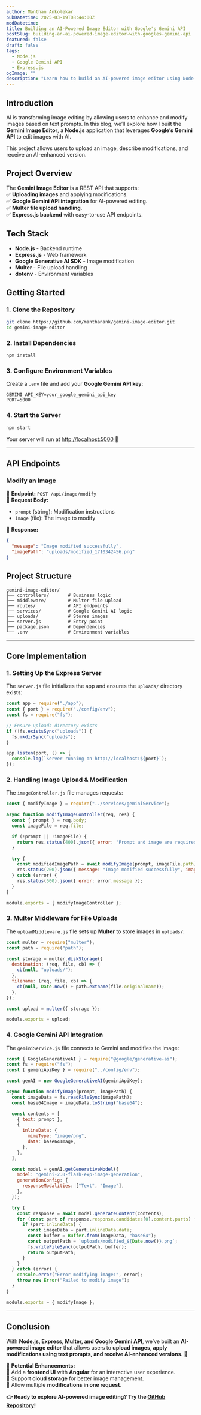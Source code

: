 ```yaml
---
author: Manthan Ankolekar
pubDatetime: 2025-03-19T08:44:00Z
modDatetime: 
title: Building an AI-Powered Image Editor with Google's Gemini API
postSlug: building-an-ai-powered-image-editor-with-googles-gemini-api
featured: false
draft: false
tags:
  - Node.js
  - Google Gemini API
  - Express.js
ogImage: ""
description: "Learn how to build an AI-powered image editor using Node.js and Google's Gemini API. This guide covers API setup, image editing, and project structure."
---
```


## **Introduction**  

AI is transforming image editing by allowing users to enhance and modify images based on text prompts. In this blog, we’ll explore how I built the **Gemini Image Editor**, a **Node.js** application that leverages **Google’s Gemini API** to edit images with AI.  

This project allows users to upload an image, describe modifications, and receive an AI-enhanced version.  

## **Project Overview**  

The **Gemini Image Editor** is a REST API that supports:  
✅ **Uploading images** and applying modifications.  
✅ **Google Gemini API integration** for AI-powered editing.  
✅ **Multer file upload handling**.  
✅ **Express.js backend** with easy-to-use API endpoints.  

## **Tech Stack**  

- **Node.js** - Backend runtime  
- **Express.js** - Web framework  
- **Google Generative AI SDK** - Image modification  
- **Multer** - File upload handling  
- **dotenv** - Environment variables  

## **Getting Started**  

### **1. Clone the Repository**

```sh
git clone https://github.com/manthanank/gemini-image-editor.git
cd gemini-image-editor
```

### **2. Install Dependencies**

```sh
npm install
```

### **3. Configure Environment Variables**

Create a `.env` file and add your **Google Gemini API key**:  

```env
GEMINI_API_KEY=your_google_gemini_api_key
PORT=5000
```

### **4. Start the Server**

```sh
npm start
```

Your server will run at <http://localhost:5000> 🚀  

---

## **API Endpoints**  

### **Modify an Image**

📌 **Endpoint:** `POST /api/image/modify`  
📌 **Request Body:**

- `prompt` (string): Modification instructions
- `image` (file): The image to modify  

📌 **Response:**

```json
{
  "message": "Image modified successfully",
  "imagePath": "uploads/modified_1710342456.png"
}
```  

## **Project Structure**  

```plaintext
gemini-image-editor/
├── controllers/       # Business logic
├── middleware/        # Multer file upload
├── routes/            # API endpoints
├── services/          # Google Gemini AI logic
├── uploads/           # Stores images
├── server.js          # Entry point
├── package.json       # Dependencies
└── .env               # Environment variables
```

---

## **Core Implementation**  

### **1. Setting Up the Express Server**

The `server.js` file initializes the app and ensures the `uploads/` directory exists:  

```js
const app = require("./app");
const { port } = require("./config/env");
const fs = require("fs");

// Ensure uploads directory exists
if (!fs.existsSync("uploads")) {
  fs.mkdirSync("uploads");
}

app.listen(port, () => {
  console.log(`Server running on http://localhost:${port}`);
});
```

### **2. Handling Image Upload & Modification**

The `imageController.js` file manages requests:

```js
const { modifyImage } = require("../services/geminiService");

async function modifyImageController(req, res) {
  const { prompt } = req.body;
  const imageFile = req.file;

  if (!prompt || !imageFile) {
    return res.status(400).json({ error: "Prompt and image are required" });
  }

  try {
    const modifiedImagePath = await modifyImage(prompt, imageFile.path);
    res.status(200).json({ message: "Image modified successfully", imagePath: modifiedImagePath });
  } catch (error) {
    res.status(500).json({ error: error.message });
  }
}

module.exports = { modifyImageController };
```

### **3. Multer Middleware for File Uploads**

The `uploadMiddleware.js` file sets up **Multer** to store images in `uploads/`:

```js
const multer = require("multer");
const path = require("path");

const storage = multer.diskStorage({
  destination: (req, file, cb) => {
    cb(null, "uploads/");
  },
  filename: (req, file, cb) => {
    cb(null, Date.now() + path.extname(file.originalname));
  },
});

const upload = multer({ storage });

module.exports = upload;
```

### **4. Google Gemini API Integration**

The `geminiService.js` file connects to Gemini and modifies the image:

```js
const { GoogleGenerativeAI } = require("@google/generative-ai");
const fs = require("fs");
const { geminiApiKey } = require("../config/env");

const genAI = new GoogleGenerativeAI(geminiApiKey);

async function modifyImage(prompt, imagePath) {
  const imageData = fs.readFileSync(imagePath);
  const base64Image = imageData.toString("base64");

  const contents = [
    { text: prompt },
    {
      inlineData: {
        mimeType: "image/png",
        data: base64Image,
      },
    },
  ];

  const model = genAI.getGenerativeModel({
    model: "gemini-2.0-flash-exp-image-generation",
    generationConfig: {
      responseModalities: ["Text", "Image"],
    },
  });

  try {
    const response = await model.generateContent(contents);
    for (const part of response.response.candidates[0].content.parts) {
      if (part.inlineData) {
        const imageData = part.inlineData.data;
        const buffer = Buffer.from(imageData, "base64");
        const outputPath = `uploads/modified_${Date.now()}.png`;
        fs.writeFileSync(outputPath, buffer);
        return outputPath;
      }
    }
  } catch (error) {
    console.error("Error modifying image:", error);
    throw new Error("Failed to modify image");
  }
}

module.exports = { modifyImage };
```

---

## **Conclusion**  

With **Node.js, Express, Multer, and Google Gemini API**, we’ve built an **AI-powered image editor** that allows users to **upload images, apply modifications using text prompts, and receive AI-enhanced versions**. 🚀  

🔹 **Potential Enhancements:**  
🔹 Add a **frontend UI** with **Angular** for an interactive user experience.  
🔹 Support **cloud storage** for better image management.  
🔹 Allow multiple **modifications in one request**.  

**👉 Ready to explore AI-powered image editing? Try the [GitHub Repository](https://github.com/manthanank/gemini-image-editor)!**  

